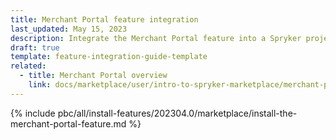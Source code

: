 ```yaml
---
title: Merchant Portal feature integration
last_updated: May 15, 2023
description: Integrate the Merchant Portal feature into a Spryker project.
draft: true
template: feature-integration-guide-template
related:
  - title: Merchant Portal overview
    link: docs/marketplace/user/intro-to-spryker-marketplace/merchant-portal.html
---
```


{% include pbc/all/install-features/202304.0/marketplace/install-the-merchant-portal-feature.md %} <!-- To edit, see /_includes/pbc/all/install-features/202304.0/marketplace/install-the-merchant-portal-feature.md -->
